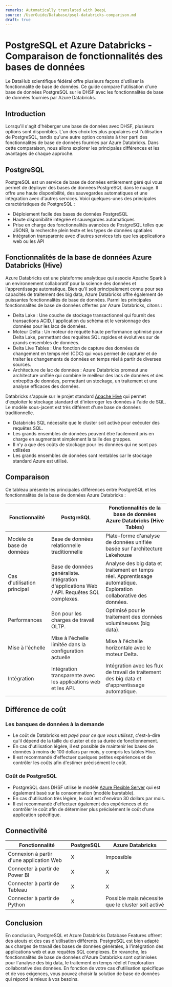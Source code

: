 ```yaml
---
remarks: Automatically translated with DeepL
source: /UserGuide/Database/psql-databricks-comparison.md
draft: true
---
```


# PostgreSQL et Azure Databricks - Comparaison de fonctionnalités des bases de données

Le DataHub scientifique fédéral offre plusieurs façons d'utiliser la fonctionnalité de base de données. Ce guide compare l'utilisation d'une base de données PostgreSQL sur le DHSF avec les fonctionnalités de base de données fournies par Azure Databricks.

## Introduction

Lorsqu'il s'agit d'héberger une base de données avec DHSF, plusieurs options sont disponibles. L'un des choix les plus populaires est l'utilisation de PostgreSQL, tandis qu'une autre option consiste à tirer parti des fonctionnalités de base de données fournies par Azure Databricks. Dans cette comparaison, nous allons explorer les principales différences et les avantages de chaque approche.

## PostgreSQL

PostgreSQL est un service de base de données entièrement géré qui vous permet de déployer des bases de données PostgreSQL dans le nuage. Il offre une haute disponibilité, des sauvegardes automatiques et une intégration avec d'autres services. Voici quelques-unes des principales caractéristiques de PostgreSQL :

- Déploiement facile des bases de données PostgreSQL
- Haute disponibilité intégrée et sauvegardes automatiques
- Prise en charge des fonctionnalités avancées de PostgreSQL telles que JSONB, la recherche plein texte et les types de données spatiales
- Intégration transparente avec d'autres services tels que les applications web ou les API

## Fonctionnalités de la base de données Azure Databricks (Hive)

Azure Databricks est une plateforme analytique qui associe Apache Spark à un environnement collaboratif pour la science des données et l'apprentissage automatique. Bien qu'il soit principalement connu pour ses capacités de traitement des big data, Azure Databricks offre également de puissantes fonctionnalités de base de données. Parmi les principales fonctionnalités de base de données offertes par Azure Databricks, citons :

- Delta Lake : Une couche de stockage transactionnel qui fournit des transactions ACID, l'application du schéma et le versionnage des données pour les lacs de données.
- Moteur Delta : Un moteur de requête haute performance optimisé pour Delta Lake, permettant des requêtes SQL rapides et évolutives sur de grands ensembles de données.
- Delta Live Tables : Une fonction de capture des données de changement en temps réel (CDC) qui vous permet de capturer et de traiter les changements de données en temps réel à partir de diverses sources.
- Architecture de lac de données : Azure Databricks promeut une architecture unifiée qui combine le meilleur des lacs de données et des entrepôts de données, permettant un stockage, un traitement et une analyse efficaces des données.

Databricks s'appuie sur le projet standard [Apache Hive](https://hive.apache.org/) qui permet d'exploiter le stockage standard et d'interroger les données à l'aide de SQL. Le modèle sous-jacent est très différent d'une base de données traditionnelle.
- Databricks SQL nécessite que le cluster soit activé pour exécuter des requêtes SQL.
- Les grands ensembles de données peuvent être facilement pris en charge en augmentant simplement la taille des grappes.
- Il n'y a que des coûts de stockage pour les données qui ne sont pas utilisées
- Les grands ensembles de données sont rentables car le stockage standard Azure est utilisé.

## Comparaison

Ce tableau présente les principales différences entre PostgreSQL et les fonctionnalités de la base de données Azure Databricks :

| Fonctionnalité | PostgreSQL | Fonctionnalités de la base de données Azure Databricks (Hive Tables) |
| ---------------- | ---------------------------------- | -------------------------------------------- |
| Modèle de base de données | Base de données relationnelle traditionnelle | Plate-forme d'analyse de données unifiée basée sur l'architecture Lakehouse |
| Cas d'utilisation principal | Base de données généraliste. Intégration d'applications Web / API. Requêtes SQL complexes. | Analyse des big data et traitement en temps réel. Apprentissage automatique. Exploration collaborative des données. 
| Performances | Bon pour les charges de travail OLTP.    | Optimisé pour le traitement des données volumineuses (big data).                                                             |
| Mise à l'échelle | Mise à l'échelle limitée dans la configuration actuelle | Mise à l'échelle horizontale avec le moteur Delta.                                                          
| Intégration | Intégration transparente avec les applications web et les API.  | Intégration avec les flux de travail de traitement des big data et d'apprentissage automatique.                           |

## Différence de coût

### Les banques de données à la demande

- Le coût de Databricks est _payé pour ce que vous utilisez_, c'est-à-dire qu'il dépend de la taille du cluster et de sa durée de fonctionnement.
- En cas d'utilisation légère, il est possible de maintenir les bases de données à moins de 100 dollars par mois, y compris les tables Hive.
- Il est recommandé d'effectuer quelques petites expériences et de contrôler les coûts afin d'estimer précisément le coût.

### Coût de PostgreSQL

- PostgreSQL dans DHSF utilise le modèle [Azure Flexible Server](https://learn.microsoft.com/fr-ca/azure/postgresql/flexible-server/quickstart-create-server-portal) qui est également basé sur la consommation (modèle burstable).
- En cas d'utilisation très légère, le coût est d'environ 30 dollars par mois.
- Il est recommandé d'effectuer également des expériences et de contrôler le coût afin de déterminer plus précisément le coût d'une application spécifique.

## Connectivité

| Fonctionnalité | PostgreSQL | Azure Databricks |
| ---------------------------- | ---------- | -------------------------------------- |
| Connexion à partir d'une application Web | X | Impossible |
| Connecter à partir de Power BI | X | X |
| Connecter à partir de Tableau | X | X |
| Connecter à partir de Python | X | Possible mais nécessite que le cluster soit activé |

## Conclusion

En conclusion, PostgreSQL et Azure Databricks Database Features offrent des atouts et des cas d'utilisation différents. PostgreSQL est bien adapté aux charges de travail des bases de données générales, à l'intégration des applications web et aux requêtes SQL complexes. En revanche, les fonctionnalités de base de données d'Azure Databricks sont optimisées pour l'analyse des big data, le traitement en temps réel et l'exploration collaborative des données. En fonction de votre cas d'utilisation spécifique et de vos exigences, vous pouvez choisir la solution de base de données qui répond le mieux à vos besoins.
